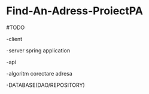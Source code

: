 # Find-An-Adress-ProiectPA

#TODO

-client

-server spring application

-api

-algoritm corectare adresa

-DATABASE(DAO/REPOSITORY)
